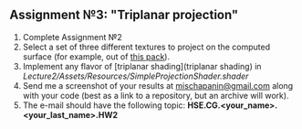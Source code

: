## Assignment №3: "Triplanar projection"

1. Complete Assignment №2
2. Select a set of three different textures to project on the computed surface (for example, out of [this pack](http://seamless-pixels.blogspot.com/2012/09/free-seamless-ground-textures.html)).
3. Implement any flavor of [triplanar shading](triplanar shading) in _Lecture2/Assets/Resources/SimpleProjectionShader.shader_
4. Send me a screenshot of your results at mischapanin@gmail.com along with your code (best as a link to a repository, but an archive will work).
5. The e-mail should have the following topic: __HSE.CG.<your_name>.<your_last_name>.HW2__
